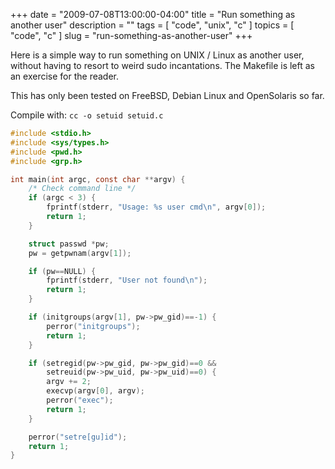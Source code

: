 +++
date        = "2009-07-08T13:00:00-04:00"
title       = "Run something as another user"
description = ""
tags        = [ "code", "unix", "c" ]
topics      = [ "code", "c" ]
slug        = "run-something-as-another-user"
+++

Here is a simple way to run something on UNIX / Linux as another user, without having to resort to weird sudo incantations. The Makefile is left as an exercise for the reader.

This has only been tested on FreeBSD, Debian Linux and OpenSolaris so far.

<!--more-->

Compile with: `cc -o setuid setuid.c`

```c
#include <stdio.h>
#include <sys/types.h>
#include <pwd.h>
#include <grp.h>

int main(int argc, const char **argv) {
    /* Check command line */
    if (argc < 3) {
        fprintf(stderr, "Usage: %s user cmd\n", argv[0]);
        return 1;
    }

    struct passwd *pw;
    pw = getpwnam(argv[1]);

    if (pw==NULL) {
        fprintf(stderr, "User not found\n");
        return 1;
    }

    if (initgroups(argv[1], pw->pw_gid)==-1) {
        perror("initgroups");
        return 1;
    }

    if (setregid(pw->pw_gid, pw->pw_gid)==0 &&
        setreuid(pw->pw_uid, pw->pw_uid)==0) {
        argv += 2;
        execvp(argv[0], argv);
        perror("exec");
        return 1;
    }

    perror("setre[gu]id");
    return 1;
}
```
